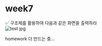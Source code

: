 # week7
 ✅ 구조체를 활용하여 다음과 같은 화면을 출력하라</br>
 ![test jpg](https://user-images.githubusercontent.com/81066580/170814677-bf496966-b1e1-4a56-9e0d-ff3411c666bd.png)

homework 더 만드는 중...
